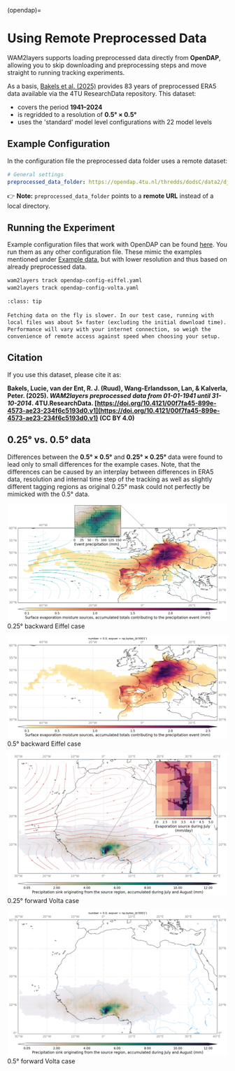 (opendap)=

# Using Remote Preprocessed Data

WAM2layers supports loading preprocessed data directly from **OpenDAP**, allowing you to skip downloading and preprocessing steps and move straight to running tracking experiments.

As a basis, [Bakels et al. (2025)](https://doi.org/10.4121/00f7fa45-899e-4573-ae23-234f6c5193d0.v1) provides 83 years of preprocessed ERA5 data available via the 4TU ResearchData repository. This dataset:

* covers the period **1941–2024**
* is regridded to a resolution of **0.5° × 0.5°**
* uses the 'standard' model level configurations with 22 model levels

## Example Configuration

In the configuration file the preprocessed data folder uses a remote dataset:

```yaml
# General settings
preprocessed_data_folder: https://opendap.4tu.nl/thredds/dodsC/data2/djht/00f7fa45-899e-4573-ae23-234f6c5193d0/1
```

👉 **Note:** `preprocessed_data_folder` points to a **remote URL** instead of a local directory.


## Running the Experiment

Example configuration files that work with OpenDAP can be found [here](https://github.com/WAM2layers/WAM2layers/tree/main/configs).
You run them as any other configuration file. These mimic the examples mentioned under 
[Example data](https://wam2layers.readthedocs.io/en/latest/userguide/input.html#example-data), 
but with lower resolution and thus based on already preprocessed data.

```bash
wam2layers track opendap-config-eiffel.yaml
wam2layers track opendap-config-volta.yaml
```


```{Admonition} Convenience vs performance
:class: tip

Fetching data on the fly is slower. In our test case, running with local files was about 5× faster (excluding the initial download time). Performance will vary with your internet connection, so weigh the convenience of remote access against speed when choosing your setup.
```

## Citation

If you use this dataset, please cite it as:

**Bakels, Lucie, van der Ent, R. J. (Ruud), Wang-Erlandsson, Lan, & Kalverla, Peter. (2025). *WAM2layers preprocessed data from 01-01-1941 until 31-10-2014*. 4TU.ResearchData. [https://doi.org/10.4121/00f7fa45-899e-4573-ae23-234f6c5193d0.v1](https://doi.org/10.4121/00f7fa45-899e-4573-ae23-234f6c5193d0.v1) (CC BY 4.0)**

## 0.25° vs. 0.5° data
Differences between the **0.5° × 0.5°** and **0.25° × 0.25°** data were found to lead only to small differences for the example cases. 
Note, that the differences can be caused by an interplay between differences in ERA5 data, resolution and internal time step of the tracking as well as slightly different tagging regions as original 0.25° mask could not perfectly be mimicked with the 0.5° data.

![0.25° backward Eiffel case](../_static/eiffel_new.png)
0.25° backward Eiffel case

![0.5° backward Eiffel case](../_static/eiffel_opendap.png)
0.5° backward Eiffel case

![0.25° forward Volta case](../_static/volta_new.png)
0.25° forward Volta case

![0.5° forward Volta case](../_static/volta_opendap.png)
0.5° forward Volta case